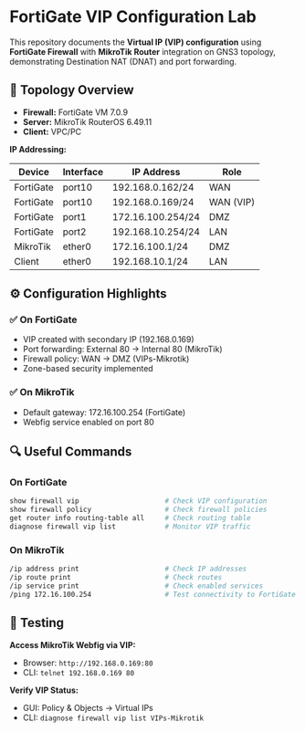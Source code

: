# FortiGate VIP Configuration Lab

This repository documents the **Virtual IP (VIP) configuration** using **FortiGate Firewall** with **MikroTik Router** integration on GNS3 topology, demonstrating Destination NAT (DNAT) and port forwarding.

## 🚀 Topology Overview

- **Firewall:** FortiGate VM 7.0.9
- **Server:** MikroTik RouterOS 6.49.11
- **Client:** VPC/PC

**IP Addressing:**

| Device    | Interface | IP Address        | Role    |
|-----------|-----------|-------------------|---------|
| FortiGate | port10    | 192.168.0.162/24  | WAN     |
| FortiGate | port10    | 192.168.0.169/24  | WAN (VIP) |
| FortiGate | port1     | 172.16.100.254/24 | DMZ     |
| FortiGate | port2     | 192.168.10.254/24 | LAN     |
| MikroTik  | ether0    | 172.16.100.1/24   | DMZ     |
| Client    | ether0    | 192.168.10.1/24   | LAN     |

## ⚙️ Configuration Highlights

### ✅ On FortiGate

- VIP created with secondary IP (192.168.0.169)
- Port forwarding: External 80 → Internal 80 (MikroTik)
- Firewall policy: WAN → DMZ (VIPs-Mikrotik)
- Zone-based security implemented

### ✅ On MikroTik

- Default gateway: 172.16.100.254 (FortiGate)
- Webfig service enabled on port 80

## 🔍 Useful Commands

### On FortiGate

```bash
show firewall vip                     # Check VIP configuration
show firewall policy                  # Check firewall policies
get router info routing-table all     # Check routing table
diagnose firewall vip list            # Monitor VIP traffic
```

### On MikroTik

```bash
/ip address print                     # Check IP addresses
/ip route print                       # Check routes
/ip service print                     # Check enabled services
/ping 172.16.100.254                  # Test connectivity to FortiGate
```

## 🧪 Testing

**Access MikroTik Webfig via VIP:**
- Browser: `http://192.168.0.169:80`
- CLI: `telnet 192.168.0.169 80`

**Verify VIP Status:**
- GUI: Policy & Objects → Virtual IPs
- CLI: `diagnose firewall vip list VIPs-Mikrotik`

